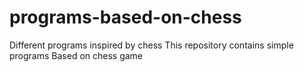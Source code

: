 # programs-based-on-chess
Different programs inspired by chess
This repository contains simple programs
Based on chess game
